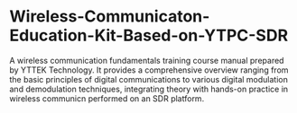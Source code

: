 # Wireless-Communicaton-Education-Kit-Based-on-YTPC-SDR
A wireless communication fundamentals training course manual prepared by YTTEK Technology. It provides a comprehensive overview ranging from the basic principles of digital communications to various digital modulation and demodulation techniques, integrating theory with hands-on practice in wireless communicn performed on an SDR platform.

